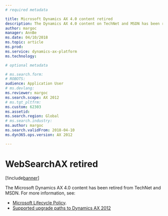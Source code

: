 ```yaml
---
# required metadata

title: Microsoft Dynamics AX 4.0 content retired
description: The Dynamics AX 4.0 content on TechNet and MSDN has been retired.
author: margoc
manager: AnnBe
ms.date: 04/10/2018
ms.topic: article
ms.prod: 
ms.service: dynamics-ax-platform
ms.technology: 

# optional metadata

# ms.search.form: 
# ROBOTS: 
audience: Application User
# ms.devlang: 
ms.reviewer: margoc
ms.search.scope: AX 2012
# ms.tgt_pltfrm: 
ms.custom: 62303
ms.assetid: 
ms.search.region: Global
# ms.search.industry: 
ms.author: margoc
ms.search.validFrom: 2018-04-10
ms.dyn365.ops.version: AX 2012

---
```


# WebSearchAX retired

[!include[banner](../includes/banner.md)]

The Microsoft Dynamics AX 4.0 content has been retired from TechNet and MSDN. 
For more information, see: 

- [Microsoft Lifecycle Policy](https://support.microsoft.com/en-us/lifecycle/search?alpha=Microsoft%20Dynamics%20AX%204.0).  
- [Supported upgrade paths to Dynamics AX 2012](https://technet.microsoft.com/en-us/library/dd362093.aspx) 
